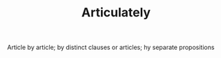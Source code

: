 ---
title: Articulately
permalink: "/definitions/articulately.html"
body: Article by article; by distinct clauses or articles; hy separate propositions
published_at: '2018-07-07'
layout: post
---